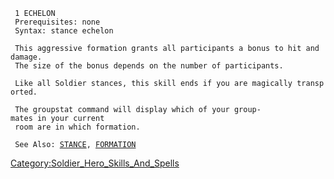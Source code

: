 ` 1 ECHELON`  
` Prerequisites: none`  
` Syntax: stance echelon`  
` `  
` This aggressive formation grants all participants a bonus to hit and damage.`  
` The size of the bonus depends on the number of participants.`  
` `  
` Like all Soldier stances, this skill ends if you are magically transported.`  
` `  
` The groupstat command will display which of your group-mates in your current`  
` room are in which formation.`  
` `  
` See Also: `[`STANCE`](Stance.md "wikilink")`, `[`FORMATION`](Formation.md "wikilink")

[Category:Soldier_Hero_Skills_And_Spells](Category:Soldier_Hero_Skills_And_Spells "wikilink")
